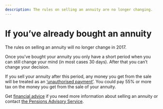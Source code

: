 ```yaml
---
description: The rules on selling an annuity are no longer changing.
---
```


# If you’ve already bought an annuity

The rules on selling an annuity will no longer change in 2017. 

Once you’ve bought your annuity you only have a short period when you can still change your mind (in most cases 30 days). After that you can’t change your decision.

If you sell your annuity after this period, any money you get from the sale will be treated as an [‘unauthorised payment’](https://www.gov.uk/tax-on-pension/higher-tax-on-unauthorised-payments). You could pay 55% or more tax on the money you get from the sale of your annuity.

Get [financial advice](/en/financial-advice) if you need more information about selling an annuity or contact [the Pensions Advisory Service](http://www.pensionsadvisoryservice.org.uk/). 
